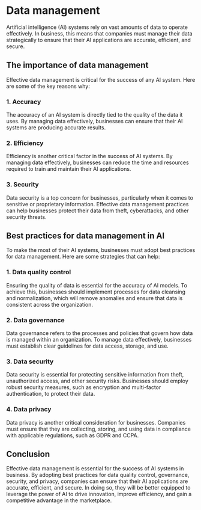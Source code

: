 Data management
===================================================

Artificial intelligence (AI) systems rely on vast amounts of data to operate effectively. In business, this means that companies must manage their data strategically to ensure that their AI applications are accurate, efficient, and secure.

The importance of data management
---------------------------------

Effective data management is critical for the success of any AI system. Here are some of the key reasons why:

### 1. Accuracy

The accuracy of an AI system is directly tied to the quality of the data it uses. By managing data effectively, businesses can ensure that their AI systems are producing accurate results.

### 2. Efficiency

Efficiency is another critical factor in the success of AI systems. By managing data effectively, businesses can reduce the time and resources required to train and maintain their AI applications.

### 3. Security

Data security is a top concern for businesses, particularly when it comes to sensitive or proprietary information. Effective data management practices can help businesses protect their data from theft, cyberattacks, and other security threats.

Best practices for data management in AI
----------------------------------------

To make the most of their AI systems, businesses must adopt best practices for data management. Here are some strategies that can help:

### 1. Data quality control

Ensuring the quality of data is essential for the accuracy of AI models. To achieve this, businesses should implement processes for data cleansing and normalization, which will remove anomalies and ensure that data is consistent across the organization.

### 2. Data governance

Data governance refers to the processes and policies that govern how data is managed within an organization. To manage data effectively, businesses must establish clear guidelines for data access, storage, and use.

### 3. Data security

Data security is essential for protecting sensitive information from theft, unauthorized access, and other security risks. Businesses should employ robust security measures, such as encryption and multi-factor authentication, to protect their data.

### 4. Data privacy

Data privacy is another critical consideration for businesses. Companies must ensure that they are collecting, storing, and using data in compliance with applicable regulations, such as GDPR and CCPA.

Conclusion
----------

Effective data management is essential for the success of AI systems in business. By adopting best practices for data quality control, governance, security, and privacy, companies can ensure that their AI applications are accurate, efficient, and secure. In doing so, they will be better equipped to leverage the power of AI to drive innovation, improve efficiency, and gain a competitive advantage in the marketplace.

